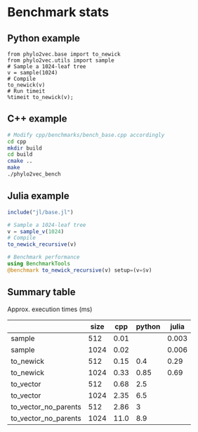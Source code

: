 # Benchmark stats

## Python example

```ipython
from phylo2vec.base import to_newick
from phylo2vec.utils import sample
# Sample a 1024-leaf tree
v = sample(1024)
# Compile
to_newick(v)
# Run timeit
%timeit to_newick(v);
```

## C++ example

```bash
# Modify cpp/benchmarks/bench_base.cpp accordingly
cd cpp
mkdir build
cd build
cmake ..
make
./phylo2vec_bench
```

## Julia example

```julia
include("jl/base.jl")

# Sample a 1024-leaf tree
v = sample_v(1024)
# Compile
to_newick_recursive(v)

# Benchmark performance
using BenchmarkTools
@benchmark to_newick_recursive(v) setup=(v=$v)
```

## Summary table

Approx. execution times (ms)

|                      | size | cpp   | python | julia |
|----------------------|------|------ |--------|-------|
| sample               | 512  | 0.01  |        | 0.003 |
| sample               | 1024 | 0.02  |        | 0.006 |
| to_newick            | 512  | 0.15  | 0.4    | 0.29  |
| to_newick            | 1024 | 0.33  | 0.85   | 0.69  |
| to_vector            | 512  | 0.68  | 2.5    |       |
| to_vector            | 1024 | 2.35  | 6.5    |       |
| to_vector_no_parents | 512  | 2.86  | 3      |       |
| to_vector_no_parents | 1024 | 11.0  | 8.9    |       |
